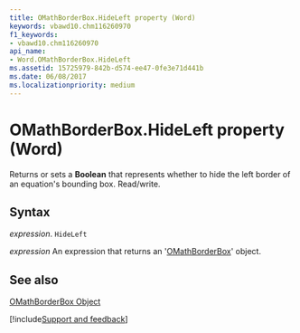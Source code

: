```yaml
---
title: OMathBorderBox.HideLeft property (Word)
keywords: vbawd10.chm116260970
f1_keywords:
- vbawd10.chm116260970
api_name:
- Word.OMathBorderBox.HideLeft
ms.assetid: 15725979-842b-d574-ee47-0fe3e71d441b
ms.date: 06/08/2017
ms.localizationpriority: medium
---
```



# OMathBorderBox.HideLeft property (Word)

Returns or sets a **Boolean** that represents whether to hide the left border of an equation's bounding box. Read/write.


## Syntax

_expression_. `HideLeft`

 _expression_ An expression that returns an '[OMathBorderBox](Word.OMathBorderBox.md)' object.


## See also


[OMathBorderBox Object](Word.OMathBorderBox.md)

[!include[Support and feedback](~/includes/feedback-boilerplate.md)]
